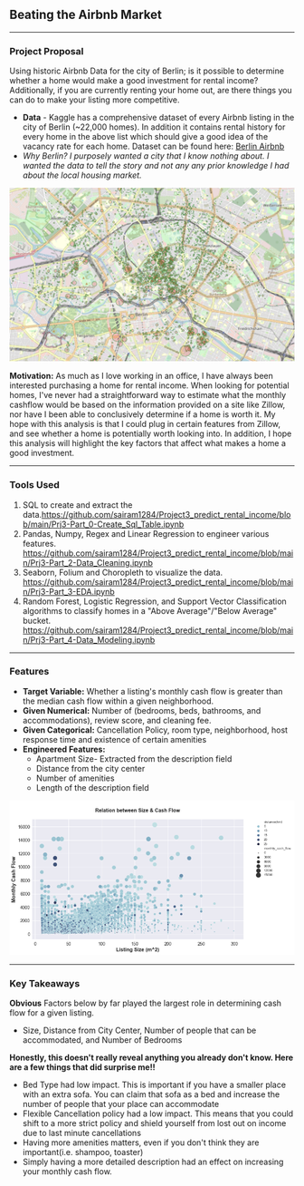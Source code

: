## Beating the Airbnb Market

---
### Project Proposal
Using historic Airbnb Data for the city of Berlin; is it possible to determine whether a home would make a good investment for rental income?  Additionally, if you are currently renting your home out, are there things you can do to make your listing more competitive.  
   * **Data** - Kaggle has a comprehensive dataset of every Airbnb listing in the city of Berlin (~22,000 homes).  In addition it contains rental history for every home in the above list which should give a good idea of the vacancy rate for each home. Dataset can be found here: [Berlin Airbnb](https://www.kaggle.com/brittabettendorf/berlin-airbnb-data)
   * *Why Berlin? I purposely wanted a city that I know nothing about.  I wanted the data to tell the story and not any any prior knowledge I had about the local housing market.* 

![Berlin Airbnb map](/Images/Map_Image.png)


**Motivation:**
As much as I love working in an office, I have always been interested purchasing a home for rental income.  When looking for potential homes, I've never had a straightforward way to estimate what the monthly cashflow would be based on the information provided on a site like Zillow, nor have I been able to conclusively determine if a home is worth it.  My hope with this analysis is that I could plug in certain features from Zillow, and see whether a home is potentially worth looking into.  In addition, I hope this analysis will highlight the key factors that affect what makes a home a good investment.   

---
### Tools Used
1. SQL to create and extract the data.https://github.com/sairam1284/Project3_predict_rental_income/blob/main/Prj3-Part_0-Create_Sql_Table.ipynb
1. Pandas, Numpy, Regex and Linear Regression to engineer various features. https://github.com/sairam1284/Project3_predict_rental_income/blob/main/Prj3-Part_2-Data_Cleaning.ipynb
1. Seaborn, Folium and Choropleth to visualize the data. https://github.com/sairam1284/Project3_predict_rental_income/blob/main/Prj3-Part_3-EDA.ipynb
1. Random Forest, Logistic Regression, and Support Vector Classification algorithms to classify homes in a "Above Average"/"Below Average" bucket. https://github.com/sairam1284/Project3_predict_rental_income/blob/main/Prj3-Part_4-Data_Modeling.ipynb

---
### Features  
* **Target Variable:** Whether a listing's monthly cash flow is greater than the median cash flow within a given neighborhood.  
* **Given Numerical:** Number of (bedrooms, beds, bathrooms, and accommodations), review score, and cleaning fee.
* **Given Categorical:** Cancellation Policy, room type, neighborhood, host response time and existence of certain amenities
* **Engineered Features:** 
    * Apartment Size- Extracted from the description field
    * Distance from the city center
    * Number of amenities
    * Length of the description field
    
![Cash Flow Visualization](/Images/size_cash_flow.png)

----
### Key Takeaways
**Obvious** Factors below by far played the largest role in determining cash flow for a given listing. 
    
   * Size, Distance from City Center, Number of people that can be accommodated, and Number of Bedrooms

**Honestly, this doesn't really reveal anything you already don't know. Here are a few things that did surprise me!!**

   * Bed Type had low impact.  This is important if you have a smaller place with an extra sofa.  You can claim that sofa as a bed and increase the number of people that your place can accommodate
   * Flexible Cancellation policy had a low impact.  This means that you could shift to a more strict policy and shield yourself from lost out on income due to last minute cancellations
   * Having more amenities matters, even if you don't think they are important(i.e. shampoo, toaster)
   * Simply having a more detailed description had an effect on increasing your monthly cash flow. 
